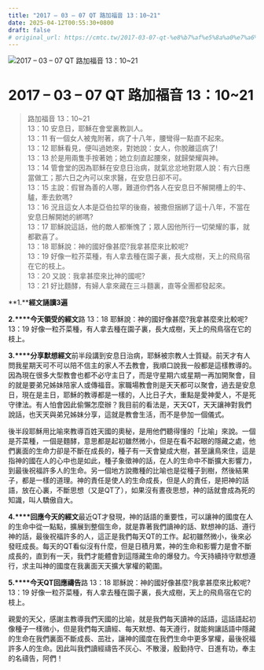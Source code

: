 ```yaml
---
title: "2017 – 03 – 07 QT 路加福音 13：10~21"
date: 2025-04-12T00:55:30+0800
draft: false
# original_url: https://cmtc.tw/2017-03-07-qt-%e8%b7%af%e5%8a%a0%e7%a6%8f%e9%9f%b3-13%ef%bc%9a1021
---
```


![2017 – 03 – 07 QT 路加福音 13：10~21](/images/qt.jpg   "2017 – 03 – 07 QT 路加福音 13：10~21")

# 2017 – 03 – 07 QT 路加福音 13：10~21

> 路加福音 13：10~21  
> 13：10 安息日，耶穌在會堂裏教訓人。  
> 13：11 有一個女人被鬼附著，病了十八年，腰彎得一點直不起來。  
> 13：12 耶穌看見，便叫過她來，對她說：女人，你脫離這病了!  
> 13：13 於是用兩隻手按著她；她立刻直起腰來，就歸榮耀與神。  
> 13：14 管會堂的因為耶穌在安息日治病，就氣忿忿地對眾人說：有六日應當做工；那六日之內可以來求醫，在安息日卻不可。  
> 13：15 主說：假冒為善的人哪，難道你們各人在安息日不解開槽上的牛、驢，牽去飲嗎?  
> 13：16 況且這女人本是亞伯拉罕的後裔，被撒但捆綁了這十八年，不當在安息日解開她的綁嗎?  
> 13：17 耶穌說這話，他的敵人都慚愧了；眾人因他所行一切榮耀的事，就都歡喜了。  
> 13：18 耶穌說：神的國好像甚麼?我拿甚麼來比較呢?  
> 13：19 好像一粒芥菜種，有人拿去種在園子裏，長大成樹，天上的飛鳥宿在它的枝上。  
> 13：20 又說：我拿甚麼來比神的國呢?  
> 13：21 好比麵酵，有婦人拿來藏在三斗麵裏，直等全團都發起來。

**1.****經文誦讀3遍**

**2.****今天領受的經文**路 13：18 耶穌說：神的國好像甚麼?我拿甚麼來比較呢?  
13：19 好像一粒芥菜種，有人拿去種在園子裏，長大成樹，天上的飛鳥宿在它的枝上。

**3.****分享默想經文**前半段講到安息日治病，耶穌被宗教人士質疑。前天才有人問我星期天可不可以陪不信主的家人不去教會，我順口說我一般都是這樣教導的。因為現在很多大型教會也都不必守主日了，而是守星期六或星期一再加開聚會，目的就是要弟兄姊妹陪家人或傳福音。家職場教會則是天天都可以聚會，過去是安息日，現在是主日，耶穌的教導都是一樣的，人比日子大，重點是愛神愛人，不是死守律法。有人怕會因此偷懶怎麼辦？我目前的看法是，天天QT，天天讓神對我們說話，也天天與弟兄姊妹分享，這就是教會生活，而不是參加一個儀式。

後半段耶穌用比喻來教導百姓天國的奧秘，是用他們聽得懂的「比喻」來說。一個是芥菜種，一個是麵酵，意思都是起初雖然微小，但是在看不起眼的隱藏之處，他們裏面的生命力卻是不斷在成長的，種子有一天會變成大樹，甚至讓鳥來住，這是指神的國在人的心中也是如此，種子象徵神的話，在人的生命中不斷擴大影響力，到最後祝福許多人的生命。另一個地方說撒種的比喻也是從種子到樹，然後結果子，都是一樣的道理。神的責任是使人的生命成長，但是人的責任，是把神的話語，放在心裏，不斷思想（又是QT了），如果沒有晝夜思想，神的話就會成為死的知識，叫人驕傲自大。

**4.****回應今天的經文**最近QT才發現，神的話語的重要性，可以讓神的國度在人的生命中從一點點，擴展到整個生命，就是靠著我們讀神的話、默想神的話、遵行神的話，最後祝福許多的人，這正是我們每天QT的工作。起初雖然微小，後來必發旺成長。每天的QT看似沒有什麼，但是日積月累，神的生命和影響力是會不斷成長的，直到有一天，我們才能體會到這隱藏生命的爆發力。今天持續持守默想遵行，求主叫神的國度在我裏面天天擴大掌權的範圍。

**5.****今天QT回應禱告**路 13：18 耶穌說：神的國好像甚麼?我拿甚麼來比較呢?  
13：19 好像一粒芥菜種，有人拿去種在園子裏，長大成樹，天上的飛鳥宿在它的枝上。

親愛的天父，感謝主教導我們天國的比喻，就是我們每天讀神的話語，這話語起初像種子一樣微小，但是我們每天讀經、每天默想、每天遵行，就能夠讓話語中隱藏的生命在我們裏面不斷成長、茁壯，讓神的國度在我們生命中更多掌權，最後祝福許多人的生命。因此叫我們讀經禱告不灰心、不散漫，殷勤持守、日進有功，奉主的名禱告，阿們！